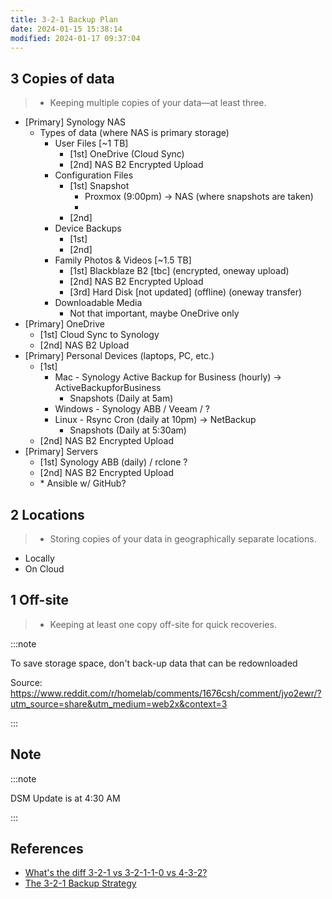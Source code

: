 ```yaml
---
title: 3-2-1 Backup Plan
date: 2024-01-15 15:38:14
modified: 2024-01-17 09:37:04
---
```

## 3 Copies of data 
> - Keeping multiple copies of your data—at least three.

- [Primary] Synology NAS 
	- Types of data (where NAS is primary storage) 
		- User Files [~1 TB]
			- [1st] OneDrive (Cloud Sync) 
			- [2nd] NAS B2 Encrypted Upload
		- Configuration Files 
			- [1st] Snapshot
				- Proxmox (9:00pm) -> NAS (where snapshots are taken)
				- 
			- [2nd] 
		- Device Backups 
			- [1st] 
			- [2nd]
		- Family Photos & Videos [~1.5 TB]
			- [1st] Blackblaze B2 [tbc] (encrypted, oneway upload) 
			- [2nd] NAS B2 Encrypted Upload
			- [3rd] Hard Disk [not updated] (offline) (oneway transfer)
		- Downloadable Media 
			- Not that important, maybe OneDrive only 
- [Primary] OneDrive 
	- [1st] Cloud Sync to Synology 
	- [2nd] NAS B2 Upload
- [Primary] Personal Devices (laptops, PC, etc.)
	- [1st]
		- Mac - Synology Active Backup for Business (hourly) -> ActiveBackupforBusiness
			- Snapshots (Daily at 5am)
		- Windows - Synology ABB / Veeam / ?
		- Linux - Rsync Cron (daily at 10pm) -> NetBackup
			- Snapshots (Daily at 5:30am)
	- [2nd] NAS B2 Encrypted Upload
- [Primary] Servers 
	- [1st] Synology ABB (daily) / rclone ? 
	- [2nd] NAS B2 Encrypted Upload
	- \* Ansible w/ GitHub?

## 2 Locations 
> - Storing copies of your data in geographically separate locations.

- Locally 
- On Cloud
## 1 Off-site 

> - Keeping at least one copy off-site for quick recoveries.

:::note

To save storage space, don't back-up data that can be redownloaded

Source: https://www.reddit.com/r/homelab/comments/1676csh/comment/jyo2ewr/?utm_source=share&utm_medium=web2x&context=3

:::

## Note 
:::note

DSM Update is at 4:30 AM

:::

## References 

- [What's the diff 3-2-1 vs 3-2-1-1-0 vs 4-3-2?](https://www.backblaze.com/blog/whats-the-diff-3-2-1-vs-3-2-1-1-0-vs-4-3-2/)
- [The 3-2-1 Backup Strategy](https://www.backblaze.com/blog/the-3-2-1-backup-strategy/)
